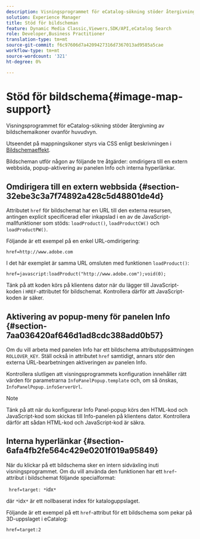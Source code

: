 ```yaml
---
description: Visningsprogrammet för eCatalog-sökning stöder återgivning av bildschemaikoner ovanför huvudvyn.
solution: Experience Manager
title: Stöd för bildscheman
feature: Dynamic Media Classic,Viewers,SDK/API,eCatalog Search
role: Developer,Business Practitioner
translation-type: tm+mt
source-git-commit: f6c97606d7a4209427316d7367013ad9585a5cae
workflow-type: tm+mt
source-wordcount: '321'
ht-degree: 0%

---
```



# Stöd för bildschema{#image-map-support}

Visningsprogrammet för eCatalog-sökning stöder återgivning av bildschemaikoner ovanför huvudvyn.

Utseendet på mappningsikoner styrs via CSS enligt beskrivningen i [Bildschemaeffekt](../../c-html5-s7-aem-asset-viewers/c-html5-20-ecatalog-viewer-about/c-html5-20-ecatalog-viewer-customizingviewer/r-html5-ecatalog-viewer-20-customize-imagemapeffect.md#reference-261df27d1ed145c882b26b88e33a0289).

Bildscheman utför någon av följande tre åtgärder: omdirigera till en extern webbsida, popup-aktivering av panelen Info och interna hyperlänkar.

## Omdirigera till en extern webbsida {#section-32ebe3c3a7f74892a428c5d48801de4d}

Attributet `href` för bildschemat har en URL till den externa resursen, antingen explicit specificerad eller inkapslad i en av de JavaScript-mallfunktioner som stöds: `loadProduct()`, `loadProductCW()` och `loadProductPW()`.

Följande är ett exempel på en enkel URL-omdirigering:

`href=http://www.adobe.com`

I det här exemplet är samma URL omsluten med funktionen `loadProduct()`:

`href=javascript:loadProduct("http://www.adobe.com");void(0);`

Tänk på att koden körs på klientens dator när du lägger till JavaScript-koden i `HREF`-attributet för bildschemat. Kontrollera därför att JavaScript-koden är säker.

## Aktivering av popup-meny för panelen Info {#section-7aa036420af646d1ad8cdc388add0b57}

Om du vill arbeta med panelen Info har ett bildschema attributuppsättningen `ROLLOVER_KEY`. Ställ också in attributet `href` samtidigt, annars stör den externa URL-bearbetningen aktiveringen av panelen Info.

Kontrollera slutligen att visningsprogrammets konfiguration innehåller rätt värden för parametrarna `InfoPanelPopup.template` och, om så önskas, `InfoPanelPopup.infoServerUrl`.

>[!NOTE]
>
>Tänk på att när du konfigurerar Info Panel-popup körs den HTML-kod och JavaScript-kod som skickas till Info-panelen på klientens dator. Kontrollera därför att sådan HTML-kod och JavaScript-kod är säkra.

## Interna hyperlänkar {#section-6afa4fb2fe564c429e0201f019a95849}

När du klickar på ett bildschema sker en intern sidväxling inuti visningsprogrammet. Om du vill använda den funktionen har ett `href`-attribut i bildschemat följande specialformat:

` href=target: *`idx`*`

där `*`idx`*` är ett nollbaserat index för kataloguppslaget.

Följande är ett exempel på ett `href`-attribut för ett bildschema som pekar på 3D-uppslaget i eCatalog:

`href=target:2`

